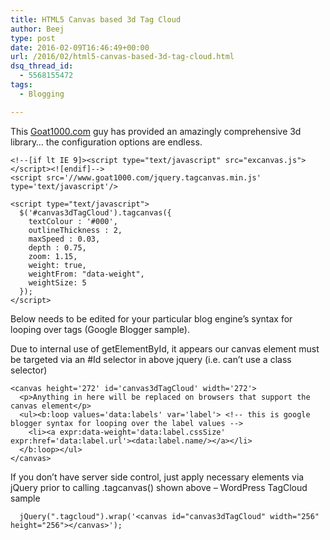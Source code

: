 ```yaml
---
title: HTML5 Canvas based 3d Tag Cloud
author: Beej
type: post
date: 2016-02-09T16:46:49+00:00
url: /2016/02/html5-canvas-based-3d-tag-cloud.html
dsq_thread_id:
  - 5568155472
tags:
  - Blogging

---
```

This [Goat1000.com][1] guy has provided an amazingly comprehensive 3d library&#8230; the configuration options are endless.

    <!--[if lt IE 9]><script type="text/javascript" src="excanvas.js"></script><![endif]-->
    <script src='//www.goat1000.com/jquery.tagcanvas.min.js' type='text/javascript'/>
    
    <script type="text/javascript">
      $('#canvas3dTagCloud').tagcanvas({
        textColour : '#000',
        outlineThickness : 2,
        maxSpeed : 0.03,
        depth : 0.75,
        zoom: 1.15,
        weight: true,
        weightFrom: "data-weight",
        weightSize: 5
      });
    </script>
    

Below needs to be edited for your particular blog engine&#8217;s syntax for looping over tags (Google Blogger sample).
  
Due to internal use of getElementById, it appears our canvas element must be targeted via an #Id selector in above jquery (i.e. can&#8217;t use a class selector)

    <canvas height='272' id='canvas3dTagCloud' width='272'>
      <p>Anything in here will be replaced on browsers that support the canvas element</p>
      <ul><b:loop values='data:labels' var='label'> <!-- this is google blogger syntax for looping over the label values -->
        <li><a expr:data-weight='data:label.cssSize' expr:href='data:label.url'><data:label.name/></a></li>
      </b:loop></ul>
    </canvas>
    

If you don&#8217;t have server side control, just apply necessary elements via jQuery prior to calling .tagcanvas() shown above &#8211; WordPress TagCloud sample

      jQuery(".tagcloud").wrap('<canvas id="canvas3dTagCloud" width="256" height="256"></canvas>');

 [1]: http://www.goat1000.com/tagcanvas.php